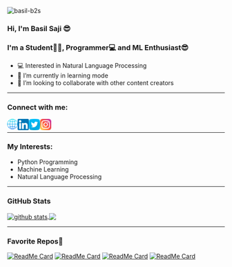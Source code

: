 
<p align="left"> <img src="https://komarev.com/ghpvc/?username=basil-b2s&label=Views&color=blue&style=plastic" alt="basil-b2s" /> </p>

### Hi, I'm Basil Saji 😎

### I'm a Student👨‍🎓, Programmer💻 and ML Enthusiast😎

- 💻 Interested in Natural Language Processing
- 📖 I’m currently in learning mode 
- 👯 I’m looking to collaborate with other content creators

---

### Connect with me:

<a href="https://www.iamb2s.ml/">
  <img align="left" alt="Website" width="24px" src="Social-icons/global.png" />
</a>
<a href="https://www.linkedin.com/in/basilsaji-b2s/">
  <img align="left" alt="LinkedIn" width="26px" src="Social-icons/linkedin.png" />
</a>
<a href="https://twitter.com/BasilB2S">
  <img align="left" alt="Twitter" width="26px" src="Social-icons/twitter.png" />
</a>
<a href="https://www.instagram.com/i_am__b2s/">
  <img align="left" alt="Instagram" width="26px" src="Social-icons/instagram.png" />
</a>

<br/>

---

### My Interests:
- Python Programming
- Machine Learning
- Natural Language Processing


---

### GitHub Stats
<a href="#">
<img align="center" src="https://github-readme-stats.vercel.app/api?username=basil-b2s&show_icons=true&theme=dark&line_height=27" alt="github stats"/>
</a>

<a href="#">
<img align="center" src="https://github-readme-stats.vercel.app/api/top-langs/?username=basil-b2s&theme=dark&hide_langs_below=1" />
</a>

---

### Favorite Repos🤗

[![ReadMe Card](https://github-readme-stats.vercel.app/api/pin/?username=basil-b2s&repo=InstaBot&theme=dark)](https://github.com/basil-b2s/InstaBot)
[![ReadMe Card](https://github-readme-stats.vercel.app/api/pin/?username=basil-b2s&repo=Google_meet_bot&theme=dark)](https://github.com/basil-b2s/Google_meet_bot)
[![ReadMe Card](https://github-readme-stats.vercel.app/api/pin/?username=basil-b2s&repo=Portfolio&theme=dark)](https://github.com/basil-b2s/Portfolio)
[![ReadMe Card](https://github-readme-stats.vercel.app/api/pin/?username=basil-b2s&repo=Language-Detector&theme=dark)](https://github.com/basil-b2s/Language-Detector)


